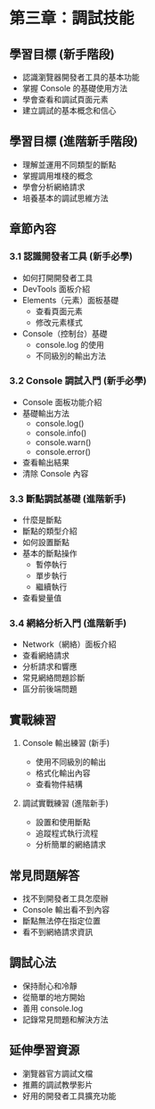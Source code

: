 # 第三章：調試技能

## 學習目標 (新手階段)
- 認識瀏覽器開發者工具的基本功能
- 掌握 Console 的基礎使用方法
- 學會查看和調試頁面元素
- 建立調試的基本概念和信心

## 學習目標 (進階新手階段)
- 理解並運用不同類型的斷點
- 掌握調用堆棧的概念
- 學會分析網絡請求
- 培養基本的調試思維方法

## 章節內容

### 3.1 認識開發者工具 (新手必學)
- 如何打開開發者工具
- DevTools 面板介紹
- Elements（元素）面板基礎
  - 查看頁面元素
  - 修改元素樣式
- Console（控制台）基礎
  - console.log 的使用
  - 不同級別的輸出方法

### 3.2 Console 調試入門 (新手必學)
- Console 面板功能介紹
- 基礎輸出方法
  - console.log()
  - console.info()
  - console.warn()
  - console.error()
- 查看輸出結果
- 清除 Console 內容

### 3.3 斷點調試基礎 (進階新手)
- 什麼是斷點
- 斷點的類型介紹
- 如何設置斷點
- 基本的斷點操作
  - 暫停執行
  - 單步執行
  - 繼續執行
- 查看變量值

### 3.4 網絡分析入門 (進階新手)
- Network（網絡）面板介紹
- 查看網絡請求
- 分析請求和響應
- 常見網絡問題診斷
- 區分前後端問題

## 實戰練習
1. Console 輸出練習 (新手)
   - 使用不同級別的輸出
   - 格式化輸出內容
   - 查看物件結構

2. 調試實戰練習 (進階新手)
   - 設置和使用斷點
   - 追蹤程式執行流程
   - 分析簡單的網絡請求

## 常見問題解答
- 找不到開發者工具怎麼辦
- Console 輸出看不到內容
- 斷點無法停在指定位置
- 看不到網絡請求資訊

## 調試心法
- 保持耐心和冷靜
- 從簡單的地方開始
- 善用 console.log
- 記錄常見問題和解決方法

## 延伸學習資源
- 瀏覽器官方調試文檔
- 推薦的調試教學影片
- 好用的開發者工具擴充功能